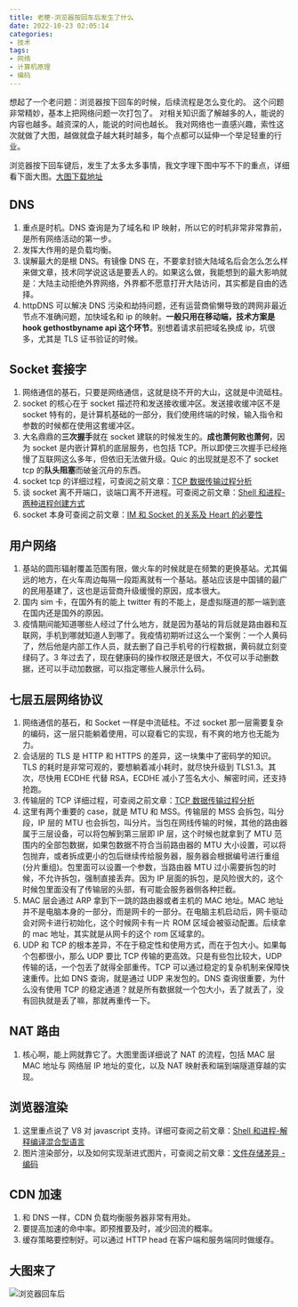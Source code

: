 ```yaml
---
title: 老梗-浏览器按回车后发生了什么
date: 2022-10-23 02:05:14
categories:
- 技术
tags:
- 网络
- 计算机原理
- 编码
---
```


想起了一个老问题：浏览器按下回车的时候，后续流程是怎么变化的。
这个问题非常精妙，基本上把网络问题一次打包了。
对相关知识面了解越多的人，能说的内容也越多。越资深的人，能说的时间也越长。
我对网络也一直感兴趣，索性这次就做了大图，越做就盘子越大耗时越多，每个点都可以延伸一个举足轻重的行业。

浏览器按下回车键后，发生了太多太多事情，我文字理下图中写不下的重点，详细看下面大图。[大图下载地址](https://cdn.jsdelivr.net/gh/yigegongjiang/image_space@main/blog_img/浏览器回车后.png)

## DNS

1. 重点是时机。DNS 查询是为了域名和 IP 映射，所以它的时机非常非常靠前，是所有网络活动的第一步。
2. 发挥大作用的是负载均衡。
3. 误解最大的是根 DNS。有镜像 DNS 在，不要拿封锁大陆域名后会怎么怎么样来做文章，技术同学说这话是要丢人的。如果这么做，我能想到的最大影响就是：大陆主动拒绝外界网络，外界都不愿意打开大陆访问，其实都是自由的选择。
4. httpDNS 可以解决 DNS 污染和劫持问题，还有运营商偷懒导致的跨网非最近节点不准确问题，加快域名和 ip 的映射。**一般只用在移动端，技术方案是 hook gethostbyname api 这个环节**。别想着请求前把域名换成 ip，坑很多，尤其是 TLS 证书验证的时候。

## Socket 套接字

1. 网络通信的基石，只要是网络通信，这就是绕不开的大山，这就是中流砥柱。
2. socket 的核心在于 socket 描述符和发送接收缓冲区。发送接收缓冲区不是 socket 特有的，是计算机基础的一部分，我们使用终端的时候，输入指令和参数的时候都在使用这套缓冲区。
3. 大名鼎鼎的**三次握手**就在 socket 建联的时候发生的。**成也萧何败也萧何**，因为 socket 是内嵌计算机的底层服务，也包括 TCP。所以即使三次握手已经拖慢了互联网这么多年，但依旧无法做升级。Quic 的出现就是忍不了 socket tcp 的**队头阻塞**而破釜沉舟的东西。
4. socket tcp 的详细过程，可查阅之前文章：[TCP 数据传输过程分析](https://www.yigegongjiang.com/2020/TCPTranslation/)
4. 谈 socket 离不开端口，谈端口离不开进程。可查阅之前文章：[Shell 和进程-两种进程创建方式](https://www.yigegongjiang.com/2022/shell/#%E4%B8%A4%E7%A7%8D%E8%BF%9B%E7%A8%8B%E5%88%9B%E5%BB%BA%E6%96%B9%E5%BC%8F-By-fork-amp-exec)
5. socket 本身可查阅之前文章：[IM 和 Socket 的关系及 Heart 的必要性](https://www.yigegongjiang.com/2020/im/)

<!-- more -->

## 用户网络

1. 基站的圆形辐射覆盖范围有限，做火车的时候就是在频繁的更换基站。尤其偏远的地方，在火车周边每隔一段距离就有一个基站。基站应该是中国铺的最广的民用基建了，这也是运营商升级缓慢的原因，成本很大。
2. 国内 sim 卡，在国外有的能上 twitter 有的不能上，是虚拟隧道的那一端到底在国内还是国外的原因。
3. 疫情期间能知道哪些人经过了什么地方，就是因为基站的背后就是路由器和互联网，手机到哪就知道人到哪了。我疫情初期听过这么一个案例：一个人黄码了，然后他是内部工作人员，就去删了自己手机号的行程数据，黄码就立刻变绿码了。3 年过去了，现在健康码的操作权限还是很大，不仅可以手动删数据，还可以手动加数据，可以指定哪些人展示什么码。

## 七层五层网络协议

1. 网络通信的基石，和 Socket 一样是中流砥柱。不过 socket 那一层需要复杂的编码，这一层只能躺着使用，可以窥看它的实现，有不爽的地方也无能为力。
2. 会话层的 TLS 是 HTTP 和 HTTPS 的差异，这一块集中了密码学的知识。TLS 的耗时是非常可观的，要想躺着减小耗时，就尽快升级到 TLS1.3。其次，尽快用 ECDHE 代替 RSA，ECDHE 减小了签名大小、解密时间，还支持抢跑。
3. 传输层的 TCP 详细过程，可查阅之前文章：[TCP 数据传输过程分析](https://www.yigegongjiang.com/2020/TCPTranslation/)
4. 这里有两个重要的 case，就是 MTU 和 MSS。传输层的 MSS 会拆包，叫分段，IP 层的 MTU 也会拆包，叫分片。当包在网线传输的时候，其他的路由器属于三层设备，可以将包解到第三层即 IP 层，这个时候也就拿到了 MTU 范围内的全部包数据，如果包数据不符合当前路由器的 MTU 大小设置，可以将包抛弃，或者拆成更小的包后继续传给服务器，服务器会根据编号进行重组(分片重组)。包里面可以设置一个参数，当路由器 MTU 过小需要拆包的时候，不允许拆包，强制直接丢弃。因为 IP 层面的拆包，是风险很大的，这个时候包里面没有了传输层的头部，有可能会服务器侧各种拦截。
5. MAC 层会通过 ARP 拿到下一跳的路由器或者主机的 MAC 地址。MAC 地址并不是电脑本身的一部分，而是网卡的一部分。在电脑主机启动后，网卡驱动会对网卡进行初始化，这个时候网卡有一片 ROM 区域会被驱动配置。后续拿的 mac 地址，其实就是从网卡的这个 rom 区域拿的。
6. UDP 和 TCP 的根本差异，不在于稳定性和使用方式，而在于包大小。如果每个包都很小，那么 UDP 要比 TCP 传输的更高效。只是有些包比较大，UDP 传输的话，一个包丢了就得全部重传。TCP 可以通过稳定的复杂机制来保障快速重传。比如 DNS 查询，就是通过 UDP 来发包的。DNS 查询很重要，为什么没有使用 TCP 的稳定通道？就是所有数据就一个包大小，丢了就丢了，没有回执就是丢了嘛，那就再重传一下。

## NAT 路由

1. 核心啊，能上网就靠它了。大图里面详细说了 NAT 的流程，包括 MAC 层 MAC 地址与 网络层 IP 地址的变化，以及 NAT 映射表和端到端隧道穿越的实现。

## 浏览器渲染

1. 这里重点说了 V8 对 javascript 支持。详细可查阅之前文章：[Shell 和进程-解释编译混合型语言](https://www.yigegongjiang.com/2022/shell/#%E8%A7%A3%E9%87%8A%E7%BC%96%E8%AF%91%E6%B7%B7%E5%90%88%E5%9E%8B)
2. 图片渲染部分，以及如何实现渐进式图片，可查阅之前文章：[文件存储差异 - 编码](https://www.yigegongjiang.com/2023/unicode/)

## CDN 加速

1. 和 DNS 一样，CDN 负载均衡服务器非常有用处。
2. 要提高加速的命中率。即预推要及时，减少回流的概率。
3. 缓存策略要控制好。可以通过 HTTP head 在客户端和服务端同时做缓存。

## 大图来了

![浏览器回车后](https://cdn.jsdelivr.net/gh/yigegongjiang/image_space@main/blog_img/浏览器回车后.jpg)


